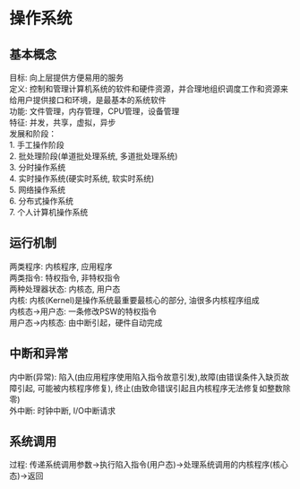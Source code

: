 # 操作系统
  ## 基本概念
  目标: 向上层提供方便易用的服务<br/>
  定义: 控制和管理计算机系统的软件和硬件资源，并合理地组织调度工作和资源来给用户提供接口和环境，是最基本的系统软件<br/>
  功能: 文件管理，内存管理，CPU管理，设备管理<br/>
  特征: 并发，共享，虚拟，异步<br/>
  发展和阶段：<br/>
    1. 手工操作阶段<br/>
    2. 批处理阶段(单道批处理系统, 多道批处理系统)<br/>
    3. 分时操作系统<br/>
    4. 实时操作系统(硬实时系统, 软实时系统)<br/>
    5. 网络操作系统<br/>
    6. 分布式操作系统<br/>
    7. 个人计算机操作系统<br/>
  ## 运行机制
   两类程序: 内核程序, 应用程序<br/>
   两类指令: 特权指令, 非特权指令<br/>
   两种处理器状态: 内核态, 用户态<br/>
   内核: 内核(Kernel)是操作系统最重要最核心的部分, 油很多内核程序组成<br/>
   内核态->用户态: 一条修改PSW的特权指令<br/>
   用户态->内核态: 由中断引起，硬件自动完成<br/>
  ## 中断和异常
   内中断(异常): 陷入(由应用程序使用陷入指令故意引发),故障(由错误条件入缺页故障引起, 可能被内核程序修复), 终止(由致命错误引起且内核程序无法修复如整数除零)<br/>
   外中断: 时钟中断, I/O中断请求<br/>
  ## 系统调用
   过程: 传递系统调用参数->执行陷入指令(用户态)->处理系统调用的内核程序(核心态)->返回<br/>
